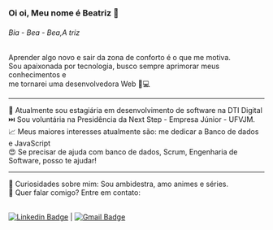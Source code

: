 ### Oi oi, Meu nome é Beatriz 👋
<h6>Bia - Bea - Bea,A triz</h6>


Aprender algo novo e sair da zona de conforto é o que me motiva.<br>
Sou apaixonada por tecnologia, busco sempre aprimorar meus conhecimentos e<br>
me tornarei uma desenvolvedora Web 💙💻<hr/>


💼 Atualmente sou estagiária em desenvolvimento de software na DTI Digital <br>
⏭️ Sou voluntária na Presidência da Next Step - Empresa Júnior - UFVJM. <br>
📈 Meus maiores interesses atualmente são: me dedicar a Banco de dados e JavaScript<br>
😍 Se precisar de ajuda com banco de dados, Scrum, Engenharia de Software, posso te ajudar! <br>
<hr/>
💬 Curiosidades sobre mim: Sou ambidestra, amo animes e séries.<br>
📧 Quer falar comigo? Entre em contato:

<br/>  [![Linkedin Badge](https://img.shields.io/badge/-BeatrizCristinaAlcantara-blue?style=flat-square&logo=Linkedin&logoColor=white&link=https://www.linkedin.com/in/beatriz-cristina-alc%C3%A2ntara-4571ab164/)](https://www.linkedin.com/in/beatriz-cristina-alc%C3%A2ntara-4571ab164/) 
| 
[![Gmail Badge](https://img.shields.io/badge/-beatriz.cristina@ufvjm.edu.br-c14438?style=flat-square&logo=Gmail&logoColor=white&link=mailto:beatriz.cristina@ufvjm.edu.br)](mailto:beatriz.cristina@ufvjm.edu.br)
